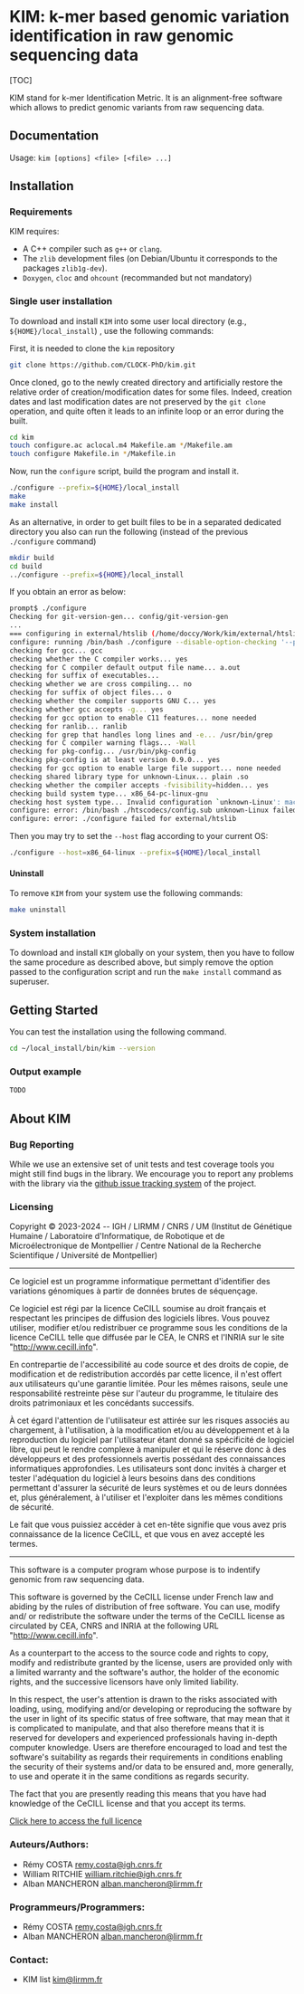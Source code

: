 # KIM: k-mer based genomic variation identification in raw genomic sequencing data

[TOC]

[^ignore TOC]: @tableofcontents

KIM stand for k-mer Identification Metric.
It is an alignment-free software which allows to predict genomic variants
from raw sequencing data.

Documentation
-------------

Usage: `kim [options] <file> [<file> ...]`


Installation
------------

### Requirements

KIM requires:

* A C++ compiler such as `g++` or `clang`.
* The `zlib` development files (on Debian/Ubuntu it corresponds to the packages `zlib1g-dev`).
* `Doxygen`, `cloc` and `ohcount` (recommanded but not mandatory)


### Single user installation

To download and install `KIM` into some user local directory (e.g.,
`${HOME}/local_install`) , use the following commands:

First, it is needed to clone the `kim` repository
```sh
git clone https://github.com/CLOCK-PhD/kim.git
```

Once cloned, go to the newly created directory and artificially
restore the relative order of creation/modification dates for some
files. Indeed, creation dates and last modification dates are not
preserved by the `git clone` operation, and quite often it leads to an
infinite loop or an error during the built.

```sh
cd kim
touch configure.ac aclocal.m4 Makefile.am */Makefile.am
touch configure Makefile.in */Makefile.in
```

Now, run the `configure` script, build the program and install it.
```sh
./configure --prefix=${HOME}/local_install
make
make install
```

As an alternative, in order to get built files to be in a separated
dedicated directory you also can run the following (instead of the previous
`./configure` command)
```sh
mkdir build
cd build
../configure --prefix=${HOME}/local_install
```

If you obtain an error as below:
```sh
prompt$ ./configure
Checking for git-version-gen... config/git-version-gen
...
=== configuring in external/htslib (/home/doccy/Work/kim/external/htslib)
configure: running /bin/bash ./configure --disable-option-checking '--prefix=/usr/local'  --cache-file=/dev/null --srcdir=.
checking for gcc... gcc
checking whether the C compiler works... yes
checking for C compiler default output file name... a.out
checking for suffix of executables...
checking whether we are cross compiling... no
checking for suffix of object files... o
checking whether the compiler supports GNU C... yes
checking whether gcc accepts -g... yes
checking for gcc option to enable C11 features... none needed
checking for ranlib... ranlib
checking for grep that handles long lines and -e... /usr/bin/grep
checking for C compiler warning flags... -Wall
checking for pkg-config... /usr/bin/pkg-config
checking pkg-config is at least version 0.9.0... yes
checking for gcc option to enable large file support... none needed
checking shared library type for unknown-Linux... plain .so
checking whether the compiler accepts -fvisibility=hidden... yes
checking build system type... x86_64-pc-linux-gnu
checking host system type... Invalid configuration `unknown-Linux': machine `unknown-unknown' not recognized
configure: error: /bin/bash ./htscodecs/config.sub unknown-Linux failed
configure: error: ./configure failed for external/htslib
```

Then you may try to set the `--host` flag according to your current
OS:
```sh
./configure --host=x86_64-linux --prefix=${HOME}/local_install
```


#### Uninstall

To remove `KIM` from your system use the following commands:

```sh
make uninstall
```

### System installation

  To download and install `KIM` globally on your system, then you have to
  follow the same procedure as described above, but simply remove the
  option passed to the configuration script and run the `make install`
  command as superuser.


Getting Started
---------------

You can test the installation using the following command.

```sh
cd ~/local_install/bin/kim --version
```

### Output example
```sh
TODO
```

About KIM
---------

### Bug Reporting

While we use an extensive set of unit tests and test coverage tools
you might still find bugs in the library. We encourage you to report
any problems with the library via the
[github issue tracking system](https://github.com/CLOCK-PhD/kim/issues)
of the project.

### Licensing

Copyright © 2023-2024 -- IGH / LIRMM / CNRS / UM
(Institut de Génétique Humaine /
Laboratoire d'Informatique, de Robotique et de Microélectronique de Montpellier /
Centre National de la Recherche Scientifique /
Université de Montpellier)

-------------------------------------------------------------------------

Ce logiciel  est un  programme informatique  permettant  d'identifier des
variations génomiques à partir de données brutes de séquençage.

Ce logiciel est régi par la licence CeCILL soumise au droit français
et respectant les principes de diffusion des logiciels libres.  Vous
pouvez utiliser, modifier et/ou redistribuer ce programme sous les
conditions de la licence CeCILL telle que diffusée par le CEA, le CNRS
et l'INRIA sur le site "http://www.cecill.info".

En contrepartie de l'accessibilité au code source et des droits de
copie, de modification et de redistribution accordés par cette
licence, il n'est offert aux utilisateurs qu'une garantie limitée.
Pour les mêmes raisons, seule une responsabilité restreinte pèse sur
l'auteur du programme, le titulaire des droits patrimoniaux et les
concédants successifs.

À cet égard l'attention de l'utilisateur est attirée sur les risques
associés au chargement, à l'utilisation, à la modification et/ou au
développement et à la reproduction du logiciel par l'utilisateur étant
donné sa spécificité de logiciel libre, qui peut le rendre complexe à
manipuler et qui le réserve donc à des développeurs et des
professionnels avertis possédant des connaissances informatiques
approfondies.  Les utilisateurs sont donc invités à charger et tester
l'adéquation du logiciel à leurs besoins dans des conditions
permettant d'assurer la sécurité de leurs systèmes et ou de leurs
données et, plus généralement, à l'utiliser et l'exploiter dans les
mêmes conditions de sécurité.

Le fait que vous puissiez accéder à cet en-tête signifie que vous avez
pris connaissance de la licence CeCILL, et que vous en avez accepté
les termes.

-------------------------------------------------------------------------

This software is a computer program whose purpose is to indentify genomic
from raw sequencing data.

This software is governed by the CeCILL license under French law and
abiding by the rules of distribution of free software. You can use,
modify and/ or redistribute the software under the terms of the CeCILL
license as circulated by CEA, CNRS and INRIA at the following URL
"http://www.cecill.info".

As a counterpart to the access to the source code and rights to copy,
modify and redistribute granted by the license, users are provided
only with a limited warranty and the software's author, the holder of
the economic rights, and the successive licensors have only limited
liability.

In this respect, the user's attention is drawn to the risks associated
with loading, using, modifying and/or developing or reproducing the
software by the user in light of its specific status of free software,
that may mean that it is complicated to manipulate, and that also
therefore means that it is reserved for developers and experienced
professionals having in-depth computer knowledge. Users are therefore
encouraged to load and test the software's suitability as regards
their requirements in conditions enabling the security of their
systems and/or data to be ensured and, more generally, to use and
operate it in the same conditions as regards security.

The fact that you are presently reading this means that you have had
knowledge of the CeCILL license and that you accept its terms.

[Click here to access the full licence](LICENSE.md)

### Auteurs/Authors:

* Rémy COSTA       <remy.costa@igh.cnrs.fr>
* William RITCHIE  <william.ritchie@igh.cnrs.fr>
* Alban MANCHERON  <alban.mancheron@lirmm.fr>


### Programmeurs/Programmers:

* Rémy COSTA       <remy.costa@igh.cnrs.fr>
* Alban MANCHERON  <alban.mancheron@lirmm.fr>

### Contact:

* KIM list         <kim@lirmm.fr>

